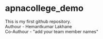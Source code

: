 # apnacollege_demo
This is my first github repository.<br>
Authour - Hemantkumar Lakhane <br>
Co-Authour - "add your team member names"
